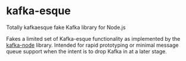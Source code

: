 # kafka-esque
Totally kafkaesque fake Kafka library for Node.js

Fakes a limited set of Kafka-esque functionality as implemented by the [kafka-node](https://github.com/SOHU-Co/kafka-node) library. Intended for rapid prototyping or minimal message queue support when the intent is to drop Kafka in at a later stage.
